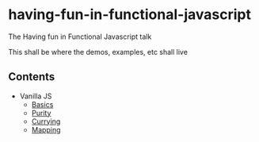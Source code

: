# having-fun-in-functional-javascript

The Having fun in Functional Javascript talk

This shall be where the demos, examples, etc shall live

## Contents

- Vanilla JS
  - [Basics](vanilla/basics.js)
  - [Purity](vanilla/purity.js)
  - [Currying](vanilla/currying.js)
  - [Mapping](vanilla/mapping.js)
